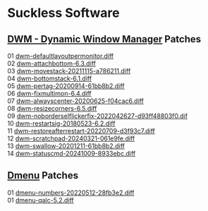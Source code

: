 # Suckless Software

## [DWM - Dynamic Window Manager](https://dwm.suckless.org/) Patches
01 [dwm-defaultlayoutpermonitor.diff](https://dwm.suckless.org/patches/defaultlayoutpermonitor/)  
02 [dwm-attachbottom-6.3.diff](https://dwm.suckless.org/patches/attachbottom/)  
03 [dwm-movestack-20211115-a786211.diff](https://dwm.suckless.org/patches/movestack/)  
04 [dwm-bottomstack-6.1.diff](https://dwm.suckless.org/patches/bottomstack/)  
05 [dwm-pertag-20200914-61bb8b2.diff](https://dwm.suckless.org/patches/pertag/)  
06 [dwm-fixmultimon-6.4.diff](https://dwm.suckless.org/patches/fixmultimon/)  
07 [dwm-alwayscenter-20200625-f04cac6.diff](https://dwm.suckless.org/patches/alwayscenter/)  
08 [dwm-resizecorners-6.5.diff](https://dwm.suckless.org/patches/resizecorners/)  
09 [dwm-noborderselflickerfix-2022042627-d93ff48803f0.dif](https://dwm.suckless.org/patches/noborder/)  
10 [dwm-restartsig-20180523-6.2.diff](https://dwm.suckless.org/patches/restartsig/)  
11 [dwm-restoreafterrestart-20220709-d3f93c7.diff](https://dwm.suckless.org/patches/restoreafterrestart/)  
12 [dwm-scratchpad-20240321-061e9fe.diff](https://dwm.suckless.org/patches/scratchpad/)  
13 [dwm-swallow-20201211-61bb8b2.diff](https://dwm.suckless.org/patches/swallow/)  
14 [dwm-statuscmd-20241009-8933ebc.diff](https://dwm.suckless.org/patches/statuscmd/)  

## [Dmenu](https://tools.suckless.org/dmenu/) Patches
01 [dmenu-numbers-20220512-28fb3e2.diff](https://tools.suckless.org/dmenu/patches/numbers/)  
01 [dmenu-qalc-5.2.diff](https://tools.suckless.org/dmenu/patches/qalc/)  

